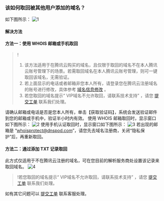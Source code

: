 ### 该如何取回被其他用户添加的域名？
如下图所示：
![1](https://main.qcloudimg.com/raw/873f85d48ae6ef232db3fd0b692cd2a2.png)  

#### 解决方法
#### 方法一：使用  WHOIS 邮箱或手机取回
>!
>1. 该方法适用于在腾讯云购买的域名，且仅限于取回的域名不在本人腾讯云账号管理下的场景。若需取回域名在本人腾讯云账号管理，则可一键取回该域名，无需验证。
>2. 若上面显示的电话或者邮箱非您本人所有，请登录您在腾讯云注册域名的账号进行修改，具体参考 [域名信息修改](https://cloud.tencent.com/document/product/242/3648) 。
>3. 若您取回的域名提示“ VIP域名不允许取回，请联系技术支持” ，请您 [提交工单](https://console.cloud.tencent.com/workorder/category) 联系我们处理。

请确认邮箱或电话是否是您本人所有，单击【获取验证码】，系统会发送验证邮件到您的邮箱或手机中，验证半小时内有效。
使用  WHOIS 邮箱取回时，显示窗口如下图所示：
![2](https://main.qcloudimg.com/raw/23213920145897d78f956a7fe4ac47b4.png)
使用手机认证取回时，显示窗口如下图所示：
![3](https://main.qcloudimg.com/raw/166b549d5a556ef60537126f9636cfff.png)
若出现的邮箱是 “whoisprotect@dnspod.com”，请您先去域名注册商，关闭“隐私保护”后，再重新取回。

#### 方法二：通过添加 TXT 记录取回 
此方式仅适用于不在腾讯云注册的域名，可在您目前的解析服务商处设置该记录来取回域名。
![4](https://main.qcloudimg.com/raw/2c0b34e2965a657743fd596c0b4d9f60.png)
>!若您取回的域名提示“ VIP域名不允许取回，请联系技术支持” ，请您 [提交工单](https://console.cloud.tencent.com/workorder/category) 联系我们处理。

如有其它问题可以 [提交工单](https://console.cloud.tencent.com/workorder/category) 联系客服处理。

